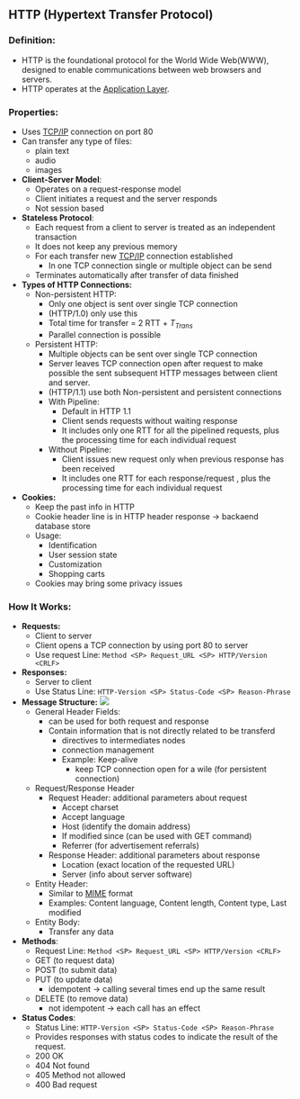 ## HTTP (Hypertext Transfer Protocol)

### Definition:
- HTTP is the foundational protocol for the World Wide Web(WWW), designed to enable communications between web browsers and servers.
- HTTP operates at the [Application Layer](Application%20Layer.md).
### Properties:
- Uses [TCP/IP](TCP/IP) connection on port 80
- Can transfer any type of files:
	- plain text
	- audio
	- images
-  **Client-Server Model**: 
	- Operates on a request-response model 
	- Client initiates a request and the server responds
	- Not session based
- **Stateless Protocol**: 
	- Each request from a client to server is treated as an independent transaction
	- It does not keep any previous memory
	- For each transfer new [TCP/IP](TCP/IP) connection established
		- In one TCP connection single or multiple object can be send
	- Terminates automatically after transfer of data finished
- **Types of HTTP Connections:**
	- Non-persistent HTTP:
		- Only one object is sent over single TCP connection
		- (HTTP/1.0) only use this
		- Total time for transfer = 2 RTT + $T_{Trans}$ 
		- Parallel connection is possible
	- Persistent HTTP: 
		- Multiple objects can be sent over single TCP connection
		- Server leaves TCP connection open after request to make possible the sent subsequent  HTTP messages between client and server.
		- (HTTP/1.1) use both Non-persistent and persistent connections
		- With Pipeline:
			- Default in HTTP 1.1
			- Client sends requests  without waiting response 
			- It includes only one RTT for all the pipelined requests, plus the processing time for each individual request
		- Without Pipeline:
			- Client issues new request only when previous response has been received
			- It includes one RTT for each response/request , plus the processing time for each individual request
- **Cookies:**
	- Keep the past info in HTTP
	- Cookie header line is in HTTP header response -> backaend database store
	- Usage:
		- Identification
		- User session state
		- Customization
		- Shopping carts
	- Cookies may bring some privacy issues
### How It Works:
- **Requests:**
	- Client to server
	- Client opens a TCP connection by using port 80 to server
	- Use request Line: `Method <SP> Request_URL <SP> HTTP/Version <CRLF>` 
- **Responses:**
	- Server to client
	- Use Status Line: `HTTP-Version <SP> Status-Code <SP> Reason-Phrase`
- **Message Structure:**
 ![](HTTP%20message.png)
	 - General Header Fields:
		 - can be used for both request and response
		 - Contain information that is not directly related to be transferd
			 - directives to intermediates nodes
			 - connection management
			 - Example: Keep-alive
				 - keep TCP connection open for a wile (for persistent connection)
	 - Request/Response Header
		 - Request Header: additional parameters about request
			 - Accept charset
			 - Accept language
			 - Host (identify the domain address)
			 - If modified since (can be used with GET command)
			 - Referrer (for advertisement referrals)
		 - Response Header: additional parameters about response
			 - Location (exact location of the requested URL)
			 - Server (info about server software)
	 - Entity Header:
		 - Similar to [MIME](MIME.md) format
		 - Examples: Content language, Content length, Content type, Last modified
	 - Entity Body:
		 - Transfer any data
- **Methods**: 
	- Request Line: `Method <SP> Request_URL <SP> HTTP/Version <CRLF>` 
	- GET (to request data)
	- POST (to submit data)
	- PUT (to update data)
		- idempotent -> calling several times end up the same result
	- DELETE (to remove data)
		- not idempotent -> each call has an effect
- **Status Codes**: 
	- Status Line: `HTTP-Version <SP> Status-Code <SP> Reason-Phrase`
	- Provides responses with status codes to indicate the result of the request.
	- 200 OK
	- 404 Not found
	- 405 Method not allowed
	- 400 Bad request
